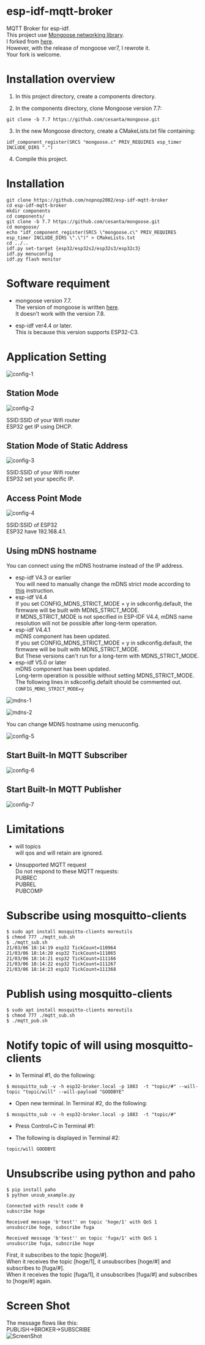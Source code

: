 # esp-idf-mqtt-broker
MQTT Broker for esp-idf.   
This project use [Mongoose networking library](https://github.com/cesanta/mongoose).   
I forked from [here](https://github.com/bigw00d/esp32_mongoose_sample).   
However, with the release of mongoose ver7, I rewrote it.   
Your fork is welcome.   


# Installation overview

1. In this project directory, create a components directory.

2. In the components directory, clone Mongoose version 7.7:
```
git clone -b 7.7 https://github.com/cesanta/mongoose.git
```

3. In the new Mongoose directory, create a CMakeLists.txt file containing:
```
idf_component_register(SRCS "mongoose.c" PRIV_REQUIRES esp_timer INCLUDE_DIRS ".")
```

4. Compile this project.


# Installation
```
git clone https://github.com/nopnop2002/esp-idf-mqtt-broker
cd esp-idf-mqtt-broker
mkdir components
cd components/
git clone -b 7.7 https://github.com/cesanta/mongoose.git
cd mongoose/
echo "idf_component_register(SRCS \"mongoose.c\" PRIV_REQUIRES esp_timer INCLUDE_DIRS \".\")" > CMakeLists.txt
cd ../..
idf.py set-target {esp32/esp32s2/esp32s3/esp32c3}
idf.py menuconfig
idf.py flash monitor
```



# Software requiment
- mongoose version 7.7.   
The version of mongoose is written [here](https://github.com/cesanta/mongoose/blob/master/mongoose.h#L23).   
It doesn't work with the version 7.8.   

- esp-idf ver4.4 or later.   
This is because this version supports ESP32-C3.


# Application Setting

![config-1](https://user-images.githubusercontent.com/6020549/110200312-a307da00-7ea0-11eb-85fa-c76f932b8023.jpg)

## Station Mode
![config-2](https://user-images.githubusercontent.com/6020549/110200315-a4390700-7ea0-11eb-8021-f8355818fbb2.jpg)

SSID:SSID of your Wifi router   
ESP32 get IP using DHCP.    

## Station Mode of Static Address
![config-3](https://user-images.githubusercontent.com/6020549/110200316-a4390700-7ea0-11eb-9266-473ad7fb193e.jpg)

SSID:SSID of your Wifi router   
ESP32 set your specific IP.   

## Access Point Mode
![config-4](https://user-images.githubusercontent.com/6020549/110200317-a4d19d80-7ea0-11eb-84ec-21f78f97930b.jpg)

SSID:SSID of ESP32   
ESP32 have 192.168.4.1.   


## Using mDNS hostname
You can connect using the mDNS hostname instead of the IP address.   
- esp-idf V4.3 or earlier   
 You will need to manually change the mDNS strict mode according to [this](https://github.com/espressif/esp-idf/issues/6190) instruction.   
- esp-idf V4.4  
 If you set CONFIG_MDNS_STRICT_MODE = y in sdkconfig.default, the firmware will be built with MDNS_STRICT_MODE.   
 If MDNS_STRICT_MODE is not specified in ESP-IDF V4.4, mDNS name resolution will not be possible after long-term operation.   
- esp-idf V4.4.1   
 mDNS component has been updated.   
 If you set CONFIG_MDNS_STRICT_MODE = y in sdkconfig.default, the firmware will be built with MDNS_STRICT_MODE.   
 But These versions can't run for a long-term with MDNS_STRICT_MODE.   
- esp-idf V5.0 or later   
 mDNS component has been updated.   
 Long-term operation is possible without setting MDNS_STRICT_MODE.   
 The following lines in sdkconfig.defailt should be commented out.   
 ```CONFIG_MDNS_STRICT_MODE=y```

![mdns-1](https://user-images.githubusercontent.com/6020549/93420660-60e6de00-f8ea-11ea-9783-3c295130a840.jpg)

![mdns-2](https://user-images.githubusercontent.com/6020549/93420837-cdfa7380-f8ea-11ea-952c-64113c929df7.jpg)

You can change MDNS hostname using menuconfig.   

![config-5](https://user-images.githubusercontent.com/6020549/110200318-a56a3400-7ea0-11eb-8dfb-b07bbb03b0f1.jpg)

## Start Built-In MQTT Subscriber
![config-6](https://user-images.githubusercontent.com/6020549/110200319-a56a3400-7ea0-11eb-9a42-1c3543c9b802.jpg)

## Start Built-In MQTT Publisher
![config-7](https://user-images.githubusercontent.com/6020549/110200403-2b867a80-7ea1-11eb-9d07-80fefa3d4b34.jpg)

# Limitations
- will topics   
will qos and will retain are ignored.   

- Unsupported MQTT request   
Do not respond to these MQTT requests:   
PUBREC   
PUBREL   
PUBCOMP   

# Subscribe using mosquitto-clients
```
$ sudo apt install mosquitto-clients moreutils
$ chmod 777 ./mqtt_sub.sh
$ ./mqtt_sub.sh
21/03/06 18:14:19 esp32 TickCount=110964
21/03/06 18:14:20 esp32 TickCount=111065
21/03/06 18:14:21 esp32 TickCount=111166
21/03/06 18:14:22 esp32 TickCount=111267
21/03/06 18:14:23 esp32 TickCount=111368
```

# Publish using mosquitto-clients
```
$ sudo apt install mosquitto-clients moreutils
$ chmod 777 ./mqtt_sub.sh
$ ./mqtt_pub.sh
```

# Notify topic of will using mosquitto-clients
- In Terminal #1, do the following:   
```
$ mosquitto_sub -v -h esp32-broker.local -p 1883  -t "topic/#" --will-topic "topic/will" --will-payload "GOODBYE"
```

- Open new terminal. In Terminal #2, do the following:   
```
$ mosquitto_sub -v -h esp32-broker.local -p 1883  -t "topic/#"
```

- Press Control+C in Terminal #1:   

- The following is displayed in Terminal #2:   
```
topic/will GOODBYE
```

# Unsubscribe using python and paho
```
$ pip install paho
$ python unsub_example.py

Connected with result code 0
subscribe hoge

Received message 'b'test'' on topic 'hoge/1' with QoS 1
unsubscribe hoge, subscribe fuga

Received message 'b'test'' on topic 'fuga/1' with QoS 1
unsubscribe fuga, subscribe hoge
```

First, it subscribes to the topic [hoge/#].   
When it receives the topic [hoge/1], it unsubscribes [hoge/#] and subscribes to [fuga/#].   
When it receives the topic [fuga/1], it unsubscribes [fuga/#] and subscribes to [hoge/#] again.   

# Screen Shot
The message flows like this:   
PUBLISH->BROKER->SUBSCRIBE   
![ScreenShot](https://user-images.githubusercontent.com/6020549/110209284-e2e5b600-7ece-11eb-8fb3-941e6fdf56c6.jpg)

